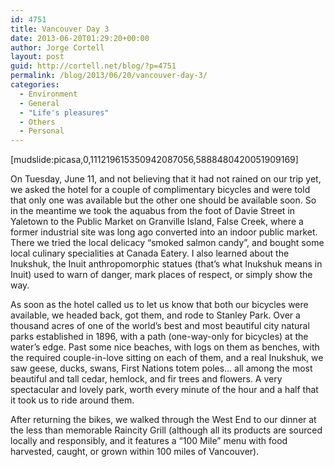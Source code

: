 ```yaml
---
id: 4751
title: Vancouver Day 3
date: 2013-06-20T01:29:20+00:00
author: Jorge Cortell
layout: post
guid: http://cortell.net/blog/?p=4751
permalink: /blog/2013/06/20/vancouver-day-3/
categories:
  - Environment
  - General
  - "Life's pleasures"
  - Others
  - Personal
---
```

[mudslide:picasa,0,111219615350942087056,5888480420051909169]

On Tuesday, June 11, and not believing that it had not rained on our trip yet, we asked the hotel for a couple of complimentary bicycles and were told that only one was available but the other one should be available soon. So in the meantime we took the aquabus from the foot of Davie Street in Yaletown to the Public Market on Granville Island, False Creek, where a former industrial site was long ago converted into an indoor public market. There we tried the local delicacy “smoked salmon candy”, and bought some local culinary specialities at Canada Eatery. I also learned about the Inukshuk, the Inuit anthropomorphic statues (that’s what Inukshuk means in Inuit) used to warn of danger, mark places of respect, or simply show the way.

As soon as the hotel called us to let us know that both our bicycles were available, we headed back, got them, and rode to Stanley Park. Over a thousand acres of one of the world’s best and most beautiful city natural parks established in 1896, with a path (one-way-only for bicycles) at the water&#8217;s edge. Past some nice beaches, with logs on them as benches, with the required couple-in-love sitting on each of them, and a real Inukshuk, we saw geese, ducks, swans, First Nations totem poles… all among the most beautiful and tall cedar, hemlock, and fir trees and flowers. A very spectacular and lovely park, worth every minute of the hour and a half that it took us to ride around them.

After returning the bikes, we walked through the West End to our dinner at the less than memorable Raincity Grill (although all its products are sourced locally and responsibly, and it features a &#8220;100 Mile&#8221; menu with food harvested, caught, or grown within 100 miles of Vancouver).